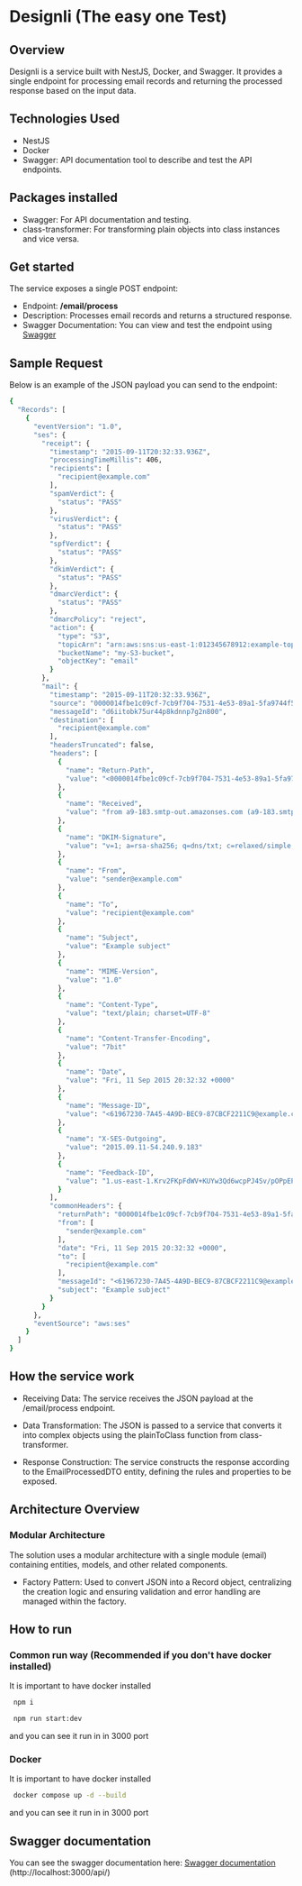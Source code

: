 # Designli (The easy one Test)

## Overview
Designli is a service built with NestJS, Docker, and Swagger. It provides a single endpoint for processing email records and returning the processed response based on the input data.


## Technologies Used
- NestJS
- Docker
- Swagger: API documentation tool to describe and test the API endpoints.


## Packages installed
- Swagger: For API documentation and testing.
- class-transformer: For transforming plain objects into class instances and vice versa.

## Get started
The service exposes a single POST endpoint:

- Endpoint: **/email/process**
- Description: Processes email records and returns a structured response.
- Swagger Documentation: You can view and test the endpoint using  [Swagger](#Swagger-documentation)

## Sample Request
Below is an example of the JSON payload you can send to the endpoint:
```bash
{
  "Records": [
    {
      "eventVersion": "1.0",
      "ses": {
        "receipt": {
          "timestamp": "2015-09-11T20:32:33.936Z",
          "processingTimeMillis": 406,
          "recipients": [
            "recipient@example.com"
          ],
          "spamVerdict": {
            "status": "PASS"
          },
          "virusVerdict": {
            "status": "PASS"
          },
          "spfVerdict": {
            "status": "PASS"
          },
          "dkimVerdict": {
            "status": "PASS"
          },
          "dmarcVerdict": {
            "status": "PASS"
          },
          "dmarcPolicy": "reject",
          "action": {
            "type": "S3",
            "topicArn": "arn:aws:sns:us-east-1:012345678912:example-topic",
            "bucketName": "my-S3-bucket",
            "objectKey": "email"
          }
        },
        "mail": {
          "timestamp": "2015-09-11T20:32:33.936Z",
          "source": "0000014fbe1c09cf-7cb9f704-7531-4e53-89a1-5fa9744f5eb6-000000@amazonses.com",
          "messageId": "d6iitobk75ur44p8kdnnp7g2n800",
          "destination": [
            "recipient@example.com"
          ],
          "headersTruncated": false,
          "headers": [
            {
              "name": "Return-Path",
              "value": "<0000014fbe1c09cf-7cb9f704-7531-4e53-89a1-5fa9744f5eb6-000000@amazonses.com>"
            },
            {
              "name": "Received",
              "value": "from a9-183.smtp-out.amazonses.com (a9-183.smtp-out.amazonses.com [54.240.9.183]) by inbound-smtp.us-east-1.amazonaws.com with SMTP id d6iitobk75ur44p8kdnnp7g2n800 for recipient@example.com; Fri, 11 Sep 2015 20:32:33 +0000 (UTC)"
            },
            {
              "name": "DKIM-Signature",
              "value": "v=1; a=rsa-sha256; q=dns/txt; c=relaxed/simple; s=ug7nbtf4gccmlpwj322ax3p6ow6yfsug; d=amazonses.com; t=1442003552; h=From:To:Subject:MIME-Version:Content-Type:Content-Transfer-Encoding:Date:Message-ID:Feedback-ID; bh=DWr3IOmYWoXCA9ARqGC/UaODfghffiwFNRIb2Mckyt4=; b=p4ukUDSFqhqiub+zPR0DW1kp7oJZakrzupr6LBe6sUuvqpBkig56UzUwc29rFbJF hlX3Ov7DeYVNoN38stqwsF8ivcajXpQsXRC1cW9z8x875J041rClAjV7EGbLmudVpPX 4hHst1XPyX5wmgdHIhmUuh8oZKpVqGi6bHGzzf7g="
            },
            {
              "name": "From",
              "value": "sender@example.com"
            },
            {
              "name": "To",
              "value": "recipient@example.com"
            },
            {
              "name": "Subject",
              "value": "Example subject"
            },
            {
              "name": "MIME-Version",
              "value": "1.0"
            },
            {
              "name": "Content-Type",
              "value": "text/plain; charset=UTF-8"
            },
            {
              "name": "Content-Transfer-Encoding",
              "value": "7bit"
            },
            {
              "name": "Date",
              "value": "Fri, 11 Sep 2015 20:32:32 +0000"
            },
            {
              "name": "Message-ID",
              "value": "<61967230-7A45-4A9D-BEC9-87CBCF2211C9@example.com>"
            },
            {
              "name": "X-SES-Outgoing",
              "value": "2015.09.11-54.240.9.183"
            },
            {
              "name": "Feedback-ID",
              "value": "1.us-east-1.Krv2FKpFdWV+KUYw3Qd6wcpPJ4Sv/pOPpEPSHn2u2o4=:AmazonSES"
            }
          ],
          "commonHeaders": {
            "returnPath": "0000014fbe1c09cf-7cb9f704-7531-4e53-89a1-5fa9744f5eb6-000000@amazonses.com",
            "from": [
              "sender@example.com"
            ],
            "date": "Fri, 11 Sep 2015 20:32:32 +0000",
            "to": [
              "recipient@example.com"
            ],
            "messageId": "<61967230-7A45-4A9D-BEC9-87CBCF2211C9@example.com>",
            "subject": "Example subject"
          }
        }
      },
      "eventSource": "aws:ses"
    }
  ]
}
```

## How the service work
- Receiving Data: The service receives the JSON payload at the /email/process endpoint.

- Data Transformation: The JSON is passed to a service that converts it into complex objects using the plainToClass function from class-transformer.

- Response Construction: The service constructs the response according to the EmailProcessedDTO entity, defining the rules and properties to be exposed.

## Architecture Overview
### Modular Architecture
The solution uses a modular architecture with a single module (email) containing entities, models, and other related components.
- Factory Pattern: Used to convert JSON into a Record object, centralizing the creation logic and ensuring validation and error handling are managed within the factory.

## How to run
### Common run way (Recommended if you don't have docker installed)
It is important to have docker installed
```bash
 npm i
```
```bash
 npm run start:dev
```
and you can see it run in in 3000 port
### Docker
It is important to have docker installed
```bash
 docker compose up -d --build
```
and you can see it run in in 3000 port

## Swagger documentation
You can see the swagger documentation here:
[Swagger documentation](http://localhost:3000/api/)
(http://localhost:3000/api/)